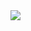 <a href="https://github.com/ethanrettinger">
  <img align="center" src="https://github-readme-stats.vercel.app/api?username=ethanrettinger&count_private=true&theme=nord" />
</a>

